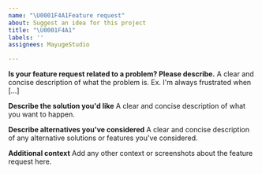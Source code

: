 ```yaml
---
name: "\U0001F4A1Feature request"
about: Suggest an idea for this project
title: "\U0001F4A1"
labels: ''
assignees: MayugeStudio

---
```


**Is your feature request related to a problem? Please describe.**
A clear and concise description of what the problem is. Ex. I'm always frustrated when [...]

**Describe the solution you'd like**
A clear and concise description of what you want to happen.

**Describe alternatives you've considered**
A clear and concise description of any alternative solutions or features you've considered.

**Additional context**
Add any other context or screenshots about the feature request here.
